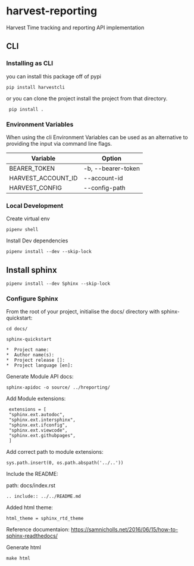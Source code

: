 # harvest-reporting
Harvest Time tracking and reporting API implementation

## CLI

### Installing as CLI

you can install this package off of pypi

` pip install harvestcli `

or you can clone the project install the project from that directory.

` pip install .`

### Environment Variables

When using the cli Environment Variables can be used as an alternative to
providing the input via command line flags.

| Variable | Option |
| -------- | ------ |
| BEARER_TOKEN | -b, --bearer-token |
| HARVEST_ACCOUNT_ID | --account-id |
| HARVEST_CONFIG | --config-path |

### Local Development

Create virtual env

 `pipenv shell`

Install Dev dependencies 

 `pipenv install --dev --skip-lock`

## Install sphinx

 `pipenv install --dev Sphinx --skip-lock`

### Configure Sphinx

  From the root of your project, initialise the docs/ directory with sphinx-quickstart:

   `cd docs/`

   `sphinx-quickstart`

    *  Project name: 
    *  Author name(s):
    *  Project release []:
    *  Project language [en]:

  Generate Module API docs:

  `sphinx-apidoc -o source/ ../hreporting/`

  Add Module extensions:

   ```
    extensions = [
    "sphinx.ext.autodoc",
    "sphinx.ext.intersphinx",
    "sphinx.ext.ifconfig",
    "sphinx.ext.viewcode",
    "sphinx.ext.githubpages",
    ]

   ```
 Add correct path to module extensions:

  `sys.path.insert(0, os.path.abspath('../..'))`


 Include the README:
  
  path:
  docs/index.rst


   `.. include:: ../../README.md`

 Added html theme:
  
  `html_theme = sphinx_rtd_theme`


  Reference documentaion:
  https://samnicholls.net/2016/06/15/how-to-sphinx-readthedocs/

Generate html

  `make html`





